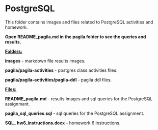 # PostgreSQL
This folder contains images and files related to PostgreSQL activities and homework.

**Open README_pagila.md in the pagila folder to see the queries and results.**  

**<u>Folders:</u>**

**images** - markdown file results images.

**pagila/pagila-activities** - postgres class activities files.

**pagila/pagila-activities/pagila-ddl** - pagila ddl files.



**<u>Files:</u>**

**README_pagila.md** - results images and sql queries for the PostgreSQL assignment.

**pagila_sql_queries.sql** - sql queries for the PostgreSQL assignment.

**SQL_ hw6_instructions.docx** - homework 6 instructions.

